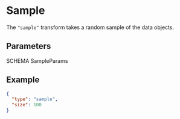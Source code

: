 # Sample

The `"sample"` transform takes a random sample of the data objects.

## Parameters

SCHEMA SampleParams

## Example

```json
{
  "type": "sample",
  "size": 100
}
```
